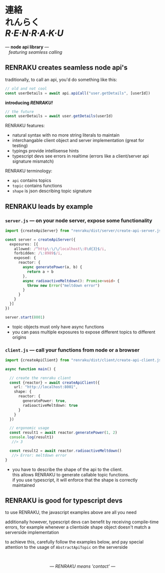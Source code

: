 
# 連絡 <br/> れんらく <br/> ***R·E·N·R·A·K·U***

— **node api library** —  
&nbsp;&nbsp; *featuring seamless calling*

## RENRAKU creates seamless node api's

traditionally, to call an api, you'd do something like this:

```js
// old and not cool
const userDetails = await api.apiCall("user.getDetails", [userId])
```

**introducing *RENRAKU!***

```js
// the future
const userDetails = await user.getDetails(userId)
```

RENRAKU features:
- natural syntax with no more string literals to maintain
- interchangable client object and server implementation (great for testing)
- typings provide intellisense hints
- typescript devs see errors in realtime (errors like a client/server api signature mismatch)

RENRAKU terminology:
- `api` contains topics
- `topic` contains functions
- `shape` is json describing topic signature

## RENRAKU leads by example

### `server.js` — on your node server, expose some functionality

```ts
import {createApiServer} from "renraku/dist/server/create-api-server.js"

const server = createApiServer({
  exposures: [{
    allowed: /^http\:\/\/localhost\:8\d{3}$/i,
    forbidden: /\:8989$/i,
    exposed: {
      reactor: {
        async generatePower(a, b) {
          return a + b
        },
        async radioactiveMeltdown(): Promise<void> {
          throw new Error("meltdown error")
        }
      }
    }
  }]
})

server.start(8001)
```

- topic objects must only have async functions
- you can pass multiple exposures to expose different topics to different origins

### `client.js` — call your functions from node or a browser

```ts
import {createApiClient} from "renraku/dist/client/create-api-client.js"

async function main() {

  // create the renraku client
  const {reactor} = await createApiClient({
    url: "http://localhost:8001",
    shape: {
      reactor: {
        generatePower: true,
        radioactiveMeltdown: true
      }
    }
  })

  // ergonomic usage
  const result1 = await reactor.generatePower(1, 2)
  console.log(result1)
   //> 3

  const result2 = await reactor.radioactiveMeltdown()
   //> Error: meltdown error
}
```

- you have to describe the shape of the api to the client.  
  this allows RENRAKU to generate callable topic functions.  
  if you use typescript, it will enforce that the shape is correctly maintained  

## RENRAKU is good for typescript devs

to use RENRAKU, the javascript examples above are all you need

additionally however, typescript devs can benefit by receiving compile-time errors, for example whenever a clientside shape object doesn't match a serverside implementation

to achieve this, carefully follow the examples below, and pay special attention to the usage of `AbstractApiTopic` on the serverside

<br/>

<em style="display: block; text-align: center">— RENRAKU means 'contact' —</em>
